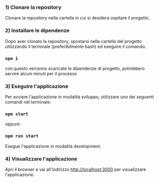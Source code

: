 ### 1) Clonare la repository
Clonare la repository nella cartella in cui si desidera ospitare il progetto.

### 2) Installare le dipendenze
Dopo aver clonato la repository, spostarsi nella cartella del progetto utilizzando il terminale (preferibilmente bash) ed eseguire il comando:
### `npm i`
con questo verranno scaricate le dipendenze di progetto, potrebbero servire alcuni minuti per il processo

### 3) Eseguire l'applicazione
Per avviare l'applicazione in modalità sviluppo, utilizzare uno dei seguenti comandi nel terminale:

### `npm start`

oppure:

### `npm run start`

Esegue l'applicazione in modalità development.

### 4) Visualizzare l'applicazione
Apri il browser e vai all'indirizzo [http://localhost:3000](http://localhost:3000) per visualizzare l'applicazione.
